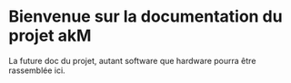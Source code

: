# Bienvenue sur la documentation du projet akM

La future doc du projet, autant software que hardware pourra être rassemblée ici.
